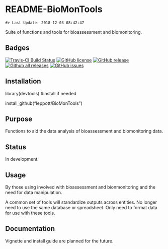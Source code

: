 README-BioMonTools
================

<!-- README.md is generated from README.Rmd. Please edit that file -->

    #> Last Update: 2018-12-03 08:42:47

Suite of functions and tools for bioassessment and biomonitoring.

## Badges

[![Travis-CI Build
Status](https://travis-ci.org/leppott/BioMonTools.svg?branch=master)](https://travis-ci.org/leppott/BioMonTools)
[![GitHub
license](https://img.shields.io/github/license/Naereen/StrapDown.js.svg)](https://github.com/leppott/BioMonTools/blob/master/LICENSE)
[![GitHub
release](https://img.shields.io/github/release/Naereen/StrapDown.js.svg)](https://GitHub.com/leppott/BioMonTools/releases/)
[![Github all
releases](https://img.shields.io/github/downloads/Naereen/StrapDown.js/total.svg)](https://GitHub.com/leppott/BioMonTools/releases/)
[![GitHub
issues](https://img.shields.io/github/issues/Naereen/StrapDown.js.svg)](https://GitHub.com/leppott/BioMonTools/issues/)

## Installation

library(devtools) \#install if needed

install\_github(“leppott/BioMonTools”)

## Purpose

Functions to aid the data analysis of bioassessment and biomonitoring
data.

## Status

In development.

## Usage

By those using involved with bioassessment and bionmonitoring and the
need for data manipulation.

A common set of tools will standardize outputs across entities. No
longer need to use the same database or spreadsheet. Only need to format
data for use with these tools.

## Documentation

Vignette and install guide are planned for the future.
